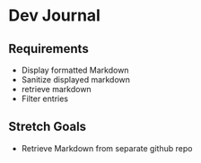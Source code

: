 # Dev Journal

## Requirements

* Display formatted Markdown
* Sanitize displayed markdown
* retrieve markdown
* Filter entries

## Stretch Goals

* Retrieve Markdown from separate github repo
